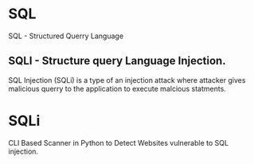 # SQL 
SQL - Structured Querry Language

## SQLI - Structure query Language Injection.
SQL Injection (SQLi) is a type of an injection attack where attacker gives malicious querry to the application to execute malcious statments.

# SQLi
CLI Based Scanner in Python to Detect Websites vulnerable to SQL injection.
 
